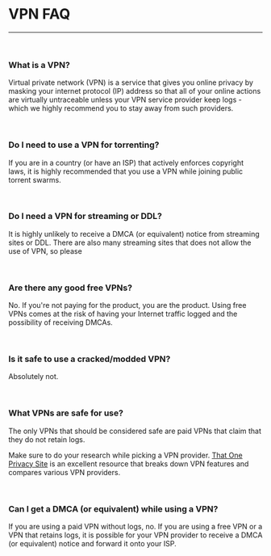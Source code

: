 # **VPN FAQ**

---

&nbsp;

### **What is a VPN?**

Virtual private network (VPN) is a service that gives you online privacy by masking your internet protocol (IP) address so that all of your online actions are virtually untraceable unless your VPN service provider keep logs - which we highly recommend you to stay away from such providers.

&nbsp;

### **Do I need to use a VPN for torrenting?**

If you are in a country (or have an ISP) that actively enforces copyright laws, it is highly recommended that you use a VPN while joining public torrent swarms.

&nbsp;

### **Do I need a VPN for streaming or DDL?**

It is highly unlikely to receive a DMCA (or equivalent) notice from streaming sites or DDL. There are also many streaming sites that does not allow the use of VPN, so please 

&nbsp;

### **Are there any good free VPNs?**

No. If you're not paying for the product, you are the product. Using free VPNs comes at the risk of having your Internet traffic logged and the possibility of receiving DMCAs.

&nbsp;

### **Is it safe to use a cracked/modded VPN?**

Absolutely not.

&nbsp;

### **What VPNs are safe for use?**

The only VPNs that should be considered safe are paid VPNs that claim that they do not retain logs. 

Make sure to do your research while picking a VPN provider. [That One Privacy Site](https://thatoneprivacysite.net/) is an excellent resource that breaks down VPN features and compares various VPN providers.

&nbsp;

### **Can I get a DMCA (or equivalent) while using a VPN?**

If you are using a paid VPN without logs, no. If you are using a free VPN or a VPN that retains logs, it is possible for your VPN provider to receive a DMCA (or equivalent) notice and forward it onto your ISP.

&nbsp;
